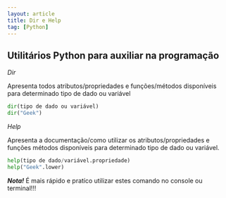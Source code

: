```yaml
---
layout: article
title: Dir e Help
tag: [Python]
---
```


## Utilitários Python para auxiliar na programação

*Dir* 

Apresenta todos atributos/propriedades e funções/métodos disponíveis para determinado tipo de dado ou variável

```py
dir(tipo de dado ou variável)
dir("Geek")
````

*Help*

Apresenta a documentação/como utilizar os atributos/propriedades e funções métodos disponíveis para determinado tipo de dado ou variável.

```py
help(tipo de dado/variável.propriedade)
help("Geek".lower)
````

***Nota!*** É mais rápido e pratíco utilizar estes comando no console ou terminal!!!
